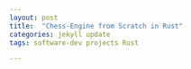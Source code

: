 ```yaml
---
layout: post
title:  "Chess-Engine from Scratch in Rust"
categories: jekyll update
tags: software-dev projects Rust

---
```


